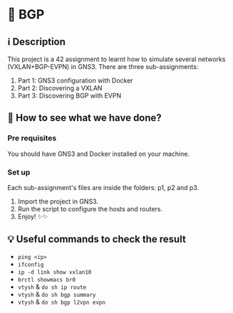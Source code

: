 # 🦎 BGP

## ℹ️ Description

This project is a 42 assignment to learnt how to simulate several networks (VXLAN+BGP-EVPN) in GNS3.
There are three sub-assignments:
1. Part 1: GNS3 configuration with Docker
2. Part 2: Discovering a VXLAN
3. Part 3: Discovering BGP with EVPN

## 🔨 How to see what we have done?

### Pre requisites

You should have GNS3 and Docker installed on your machine.

### Set up

Each sub-assignment's files are inside the folders: p1, p2 and p3.

1. Import the project in GNS3. 
2. Run the script to configure the hosts and routers.
3. Enjoy! ✨✨

## 💡 Useful commands to check the result

- `ping <ip>`
- `ifconfig`
- `ip -d link show vxlan10`
- `brctl showmacs br0`
- `vtysh` & `do sh ip route`
- `vtysh` & `do sh bgp summary`
- `vtysh` & `do sh bgp l2vpn evpn`
